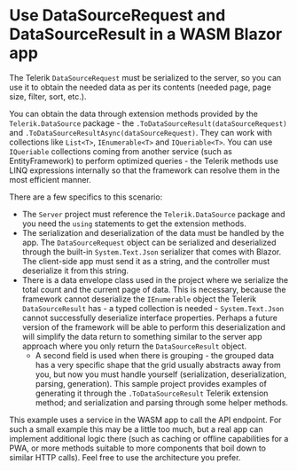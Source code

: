 # Use DataSourceRequest and DataSourceResult in a WASM Blazor app

The Telerik `DataSourceRequest` must be serialized to the server, so you can use it to obtain the needed data as per its contents (needed page, page size, filter, sort, etc.).

You can obtain the data through extension methods provided by the `Telerik.DataSource` package - the `.ToDataSourceResult(dataSourceRequest)` and `.ToDataSourceResultAsync(dataSourceRequest)`. They can work with collections like `List<T>`, `IEnumerable<T>` and `IQueriable<T>`. You can use `IQueriable` collections coming from another service (such as EntityFramework) to perform optimized queries - the Telerik methods use LINQ expressions internally so that the framework can resolve them in the most efficient manner.

There are a few specifics to this scenario:

* The `Server` project must reference the `Telerik.DataSource` package and you need the `using` statements to get the extension methods.
* The serialization and deserialization of the data must be handled by the app. The `DataSourceRequest` object can be serialized and deserialized through the built-in `System.Text.Json` serializer that comes with Blazor. The client-side app must send it as a string, and the controller must deserialize it from this string.
* There is a data envelope class used in the project where we serialize the total count and the current page of data. This is necessary, because the framework cannot deserialize the `IEnumerable` object the Telerik `DataSourceResult` has - a typed collection is needed - `System.Text.Json` cannot successfully deserialize interface properties. Perhaps a future version of the framework will be able to perform this deserialization and will simplify the data return to something similar to the server app approach where you only return the `DataSourceResult` object.
    * A second field is used when there is grouping - the grouped data has a very specific shape that the grid usually abstracts away from you, but now you must handle yourself (serialization, deserialization, parsing, generation). This sample project provides examples of generating it through the `.ToDataSourceResult` Telerik extension method; and serialization and parsing through some helper methods.

This example uses a service in the WASM app to call the API endpoint. For such a small example this may be a little too much, but a real app can implement additional logic there (such as caching or offline capabilities for a PWA, or more methods suitable to more components that boil down to similar HTTP calls). Feel free to use the architecture you prefer.